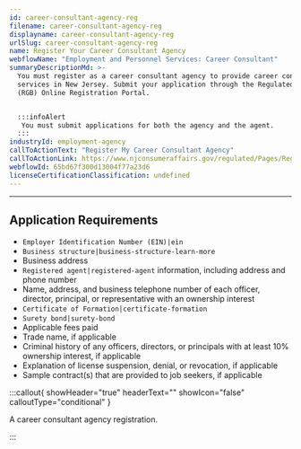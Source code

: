 ```yaml
---
id: career-consultant-agency-reg
filename: career-consultant-agency-reg
displayname: career-consultant-agency-reg
urlSlug: career-consultant-agency-reg
name: Register Your Career Consultant Agency
webflowName: "Employment and Personnel Services: Career Consultant"
summaryDescriptionMd: >-
  You must register as a career consultant agency to provide career consulting
  services in New Jersey. Submit your application through the Regulated Business
  (RGB) Online Registration Portal.


  :::infoAlert
   You must submit applications for both the agency and the agent.
  :::
industryId: employment-agency
callToActionText: "Register My Career Consultant Agency"
callToActionLink: https://www.njconsumeraffairs.gov/regulated/Pages/Regulated-Business-Online-Registration.aspx
webflowId: 65bd67f300d13004f77a23d6
licenseCertificationClassification: undefined
---
```


---

## Application Requirements

- `Employer Identification Number (EIN)|ein`
- `Business structure|business-structure-learn-more`
- Business address
- `Registered agent|registered-agent` information, including address and phone number
- Name, address, and business telephone number of each officer, director, principal, or representative with an ownership interest
- `Certificate of Formation|certificate-formation`
- `Surety bond|surety-bond`
- Applicable fees paid
- Trade name, if applicable
- Criminal history of any officers, directors, or principals with at least 10% ownership interest, if applicable
- Explanation of license suspension, denial, or revocation, if applicable
- Sample contract(s) that are provided to job seekers, if applicable

:::callout{ showHeader="true" headerText="" showIcon="false" calloutType="conditional" }

A career consultant agency registration.

:::
